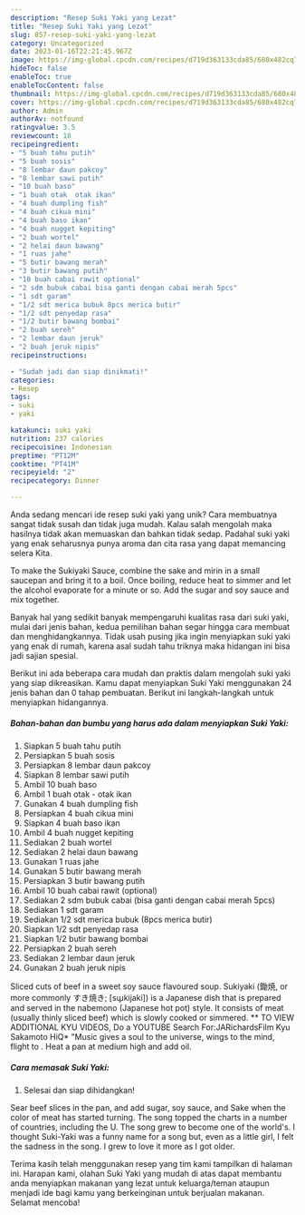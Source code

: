 ```yaml
---
description: "Resep Suki Yaki yang Lezat"
title: "Resep Suki Yaki yang Lezat"
slug: 857-resep-suki-yaki-yang-lezat
category: Uncategorized
date: 2023-01-16T22:21:45.967Z
image: https://img-global.cpcdn.com/recipes/d719d363133cda85/680x482cq70/suki-yaki-foto-resep-utama.jpg
hideToc: false
enableToc: true
enableTocContent: false
thumbnail: https://img-global.cpcdn.com/recipes/d719d363133cda85/680x482cq70/suki-yaki-foto-resep-utama.jpg
cover: https://img-global.cpcdn.com/recipes/d719d363133cda85/680x482cq70/suki-yaki-foto-resep-utama.jpg
author: Admin
authorAv: notfound
ratingvalue: 3.5
reviewcount: 18
recipeingredient:
- "5 buah tahu putih"
- "5 buah sosis"
- "8 lembar daun pakcoy"
- "8 lembar sawi putih"
- "10 buah baso"
- "1 buah otak  otak ikan"
- "4 buah dumpling fish"
- "4 buah cikua mini"
- "4 buah baso ikan"
- "4 buah nugget kepiting"
- "2 buah wortel"
- "2 helai daun bawang"
- "1 ruas jahe"
- "5 butir bawang merah"
- "3 butir bawang putih"
- "10 buah cabai rawit optional"
- "2 sdm bubuk cabai bisa ganti dengan cabai merah 5pcs"
- "1 sdt garam"
- "1/2 sdt merica bubuk 8pcs merica butir"
- "1/2 sdt penyedap rasa"
- "1/2 butir bawang bombai"
- "2 buah sereh"
- "2 lembar daun jeruk"
- "2 buah jeruk nipis"
recipeinstructions:

- "Sudah jadi dan siap dinikmati!"
categories:
- Resep
tags:
- suki
- yaki

katakunci: suki yaki 
nutrition: 237 calories
recipecuisine: Indonesian
preptime: "PT12M"
cooktime: "PT41M"
recipeyield: "2"
recipecategory: Dinner

---
```





Anda sedang mencari ide resep suki yaki yang unik? Cara membuatnya sangat tidak susah dan tidak juga mudah. Kalau salah mengolah maka hasilnya tidak akan memuaskan dan bahkan tidak sedap. Padahal suki yaki yang enak seharusnya punya aroma dan cita rasa yang dapat memancing selera Kita.





To make the Sukiyaki Sauce, combine the sake and mirin in a small saucepan and bring it to a boil. Once boiling, reduce heat to simmer and let the alcohol evaporate for a minute or so. Add the sugar and soy sauce and mix together.

Banyak hal yang sedikit banyak mempengaruhi kualitas rasa dari suki yaki, mulai dari jenis bahan, kedua pemilihan bahan segar hingga cara membuat dan menghidangkannya. Tidak usah pusing jika ingin menyiapkan suki yaki yang enak di rumah, karena asal sudah tahu triknya maka hidangan ini bisa jadi sajian spesial.






Berikut ini ada beberapa cara mudah dan praktis dalam mengolah suki yaki yang siap dikreasikan. Kamu dapat menyiapkan Suki Yaki menggunakan 24 jenis bahan dan 0 tahap pembuatan. Berikut ini langkah-langkah untuk menyiapkan hidangannya.

<!--inarticleads1-->

##### Bahan-bahan dan bumbu yang harus ada dalam menyiapkan Suki Yaki:

1. Siapkan 5 buah tahu putih
1. Persiapkan 5 buah sosis
1. Persiapkan 8 lembar daun pakcoy
1. Siapkan 8 lembar sawi putih
1. Ambil 10 buah baso
1. Ambil 1 buah otak - otak ikan
1. Gunakan 4 buah dumpling fish
1. Persiapkan 4 buah cikua mini
1. Siapkan 4 buah baso ikan
1. Ambil 4 buah nugget kepiting
1. Sediakan 2 buah wortel
1. Sediakan 2 helai daun bawang
1. Gunakan 1 ruas jahe
1. Gunakan 5 butir bawang merah
1. Persiapkan 3 butir bawang putih
1. Ambil 10 buah cabai rawit (optional)
1. Sediakan 2 sdm bubuk cabai (bisa ganti dengan cabai merah 5pcs)
1. Sediakan 1 sdt garam
1. Sediakan 1/2 sdt merica bubuk (8pcs merica butir)
1. Siapkan 1/2 sdt penyedap rasa
1. Siapkan 1/2 butir bawang bombai
1. Persiapkan 2 buah sereh
1. Sediakan 2 lembar daun jeruk
1. Gunakan 2 buah jeruk nipis


Sliced cuts of beef in a sweet soy sauce flavoured soup. Sukiyaki (鋤焼, or more commonly すき焼き; [sɯ̥kijaki]) is a Japanese dish that is prepared and served in the nabemono (Japanese hot pot) style. It consists of meat (usually thinly sliced beef) which is slowly cooked or simmered. ** TO VIEW ADDITIONAL KYU VIDEOS, Do a YOUTUBE Search For:JARichardsFilm Kyu Sakamoto HiQ* &#34;Music gives a soul to the universe, wings to the mind, flight to . Heat a pan at medium high and add oil. 

<!--inarticleads2-->

##### Cara memasak Suki Yaki:


1. Selesai dan siap dihidangkan!

Sear beef slices in the pan, and add sugar, soy sauce, and Sake when the color of meat has started turning. The song topped the charts in a number of countries, including the U. The song grew to become one of the world&#39;s. I thought Suki-Yaki was a funny name for a song but, even as a little girl, I felt the sadness in the song. I grew to love it more as I got older. 

Terima kasih telah menggunakan resep yang tim kami tampilkan di halaman ini. Harapan kami, olahan Suki Yaki yang mudah di atas dapat membantu anda menyiapkan makanan yang lezat untuk keluarga/teman ataupun menjadi ide bagi kamu yang berkeinginan untuk berjualan makanan. Selamat mencoba!
